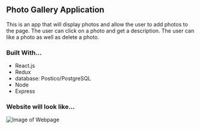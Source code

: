 ## Photo Gallery Application 

This is an app that will display photos and allow the user to add photos to the page.
The user can click on a photo and get a description.
The user can like a photo as well as delete a photo.

### Built With...
* React.js
* Redux
* database: Postico/PostgreSQL
* Node
* Express

### Website will look like...
![Image of  Webpage](https://github.com/sduale01/zaurak-weekend-4-gallery/tree/master/public/images/gallery-website-image.png)